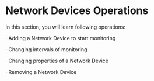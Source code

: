 # Network Devices Operations

In this section, you will learn following operations:&#x20;

·       Adding a Network Device to start monitoring

·       Changing intervals of monitoring

·       Changing properties of a Network Device

·       Removing a Network Device
